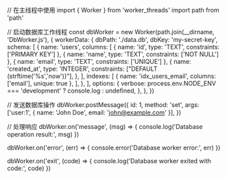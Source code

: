 // 在主线程中使用
import { Worker } from 'worker_threads'
import path from 'path'

// 启动数据库工作线程
const dbWorker = new Worker(path.join(\_\_dirname, 'DbWorker.js'), {
workerData: {
dbPath: './data.db',
dbKey: 'my-secret-key',
schema: [
{
name: 'users',
columns: [
{ name: 'id', type: 'TEXT', constraints: ['PRIMARY KEY'] },
{ name: 'name', type: 'TEXT', constraints: ['NOT NULL'] },
{ name: 'email', type: 'TEXT', constraints: ['UNIQUE'] },
{
name: 'created_at',
type: 'INTEGER',
constraints: ["DEFAULT (strftime('%s','now'))"],
},
],
indexes: [
{ name: 'idx_users_email', columns: ['email'], unique: true },
],
},
],
options: {
verbose: process.env.NODE_ENV === 'development' ? console.log : undefined,
},
},
})

// 发送数据库操作
dbWorker.postMessage({
id: 1,
method: 'set',
args: ['user:1', { name: 'John Doe', email: 'john@example.com' }],
})

// 处理响应
dbWorker.on('message', (msg) => {
console.log('Database operation result:', msg)
})

dbWorker.on('error', (err) => {
console.error('Database worker error:', err)
})

dbWorker.on('exit', (code) => {
console.log('Database worker exited with code:', code)
})

